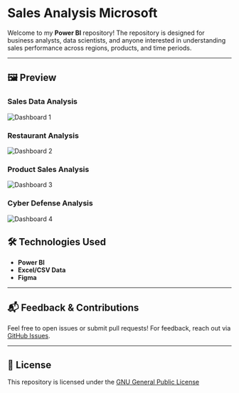 # Sales Analysis Microsoft

Welcome to my **Power BI** repository! The repository is designed for business analysts, data scientists, and anyone interested in understanding sales performance across regions, products, and time periods.

---

## 🖼️ Preview

### Sales Data Analysis
<img src="https://res.cloudinary.com/dcs2ww2g5/image/upload/v1756722392/BI_1_nxqs4l.png" alt="Dashboard 1">

### Restaurant Analysis
<img src="https://res.cloudinary.com/dcs2ww2g5/image/upload/v1757494577/USA_Resturant_Analysis_uhfp5n.png" alt="Dashboard 2">

### Product Sales Analysis
<img src="https://res.cloudinary.com/dcs2ww2g5/image/upload/v1756892093/BI_3_unym8w.png" alt="Dashboard 3">

### Cyber Defense Analysis
<img src="https://res.cloudinary.com/dcs2ww2g5/image/upload/v1757529508/BI_4_ssoqlu.png" alt="Dashboard 4">




## 🛠️ Technologies Used

- **Power BI**
- **Excel/CSV Data**
- **Figma**

---

## 📬 Feedback & Contributions

Feel free to open issues or submit pull requests! For feedback, reach out via [GitHub Issues](https://github.com/i-am-faith/Sales-Analysis-Microsoft/issues).

---

## 📃 License

This repository is licensed under the <a href="https://www.gnu.org/licenses/gpl-3.0.en.html">GNU General Public License</a>

